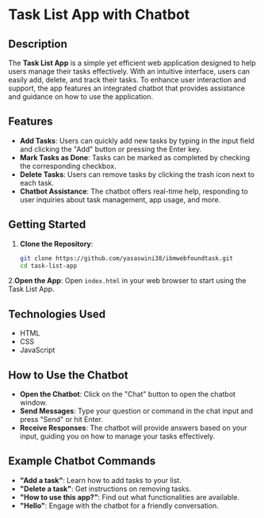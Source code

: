 # Task List App with Chatbot

## Description

The **Task List App** is a simple yet efficient web application designed to help users manage their tasks effectively. With an intuitive interface, users can easily add, delete, and track their tasks. To enhance user interaction and support, the app features an integrated chatbot that provides assistance and guidance on how to use the application.

## Features

- **Add Tasks**: Users can quickly add new tasks by typing in the input field and clicking the "Add" button or pressing the Enter key.
- **Mark Tasks as Done**: Tasks can be marked as completed by checking the corresponding checkbox.
- **Delete Tasks**: Users can remove tasks by clicking the trash icon next to each task.
- **Chatbot Assistance**: The chatbot offers real-time help, responding to user inquiries about task management, app usage, and more.

## Getting Started

1. **Clone the Repository**:
   ```bash
   git clone https://github.com/yasaswini38/ibmwebfoundtask.git
   cd task-list-app
2.**Open the App**:
Open `index.html` in your web browser to start using the Task List App.

## Technologies Used
- HTML
- CSS
- JavaScript

## How to Use the Chatbot
- **Open the Chatbot**: Click on the "Chat" button to open the chatbot window.
- **Send Messages**: Type your question or command in the chat input and press "Send" or hit Enter.
- **Receive Responses**: The chatbot will provide answers based on your input, guiding you on how to manage your tasks effectively.

## Example Chatbot Commands
- **"Add a task"**: Learn how to add tasks to your list.
- **"Delete a task"**: Get instructions on removing tasks.
- **"How to use this app?"**: Find out what functionalities are available.
- **"Hello"**: Engage with the chatbot for a friendly conversation.
